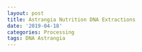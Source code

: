 ```yaml
---
layout: post
title: Astrangia Nutrition DNA Extractions
date: '2019-04-18'
categories: Processing
tags: DNA Astrangia
---
```

